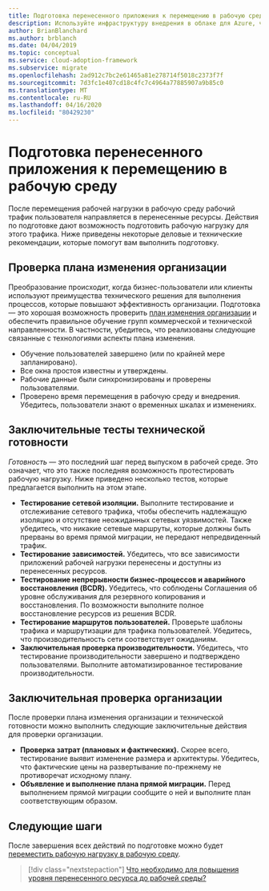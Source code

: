 ```yaml
---
title: Подготовка перенесенного приложения к перемещению в рабочую среду
description: Используйте инфраструктуру внедрения в облаке для Azure, чтобы понять, как подготовить перенесенное приложение для повышения уровня рабочей среды.
author: BrianBlanchard
ms.author: brblanch
ms.date: 04/04/2019
ms.topic: conceptual
ms.service: cloud-adoption-framework
ms.subservice: migrate
ms.openlocfilehash: 2ad912c7bc2e61465a81e278714f5018c2373f7f
ms.sourcegitcommit: 7d3fc1e407cd18c4fc7c4964a77885907a9b85c0
ms.translationtype: MT
ms.contentlocale: ru-RU
ms.lasthandoff: 04/16/2020
ms.locfileid: "80429230"
---
```

# <a name="prepare-a-migrated-application-for-production-promotion"></a>Подготовка перенесенного приложения к перемещению в рабочую среду

После перемещения рабочей нагрузки в рабочую среду рабочий трафик пользователя направляется в перенесенные ресурсы. Действия по подготовке дают возможность подготовить рабочую нагрузку для этого трафика. Ниже приведены некоторые деловые и технические рекомендации, которые помогут вам выполнить подготовку.

## <a name="validate-the-business-change-plan"></a>Проверка плана изменения организации

Преобразование происходит, когда бизнес-пользователи или клиенты используют преимущества технического решения для выполнения процессов, которые повышают эффективность организации. Подготовка — это хорошая возможность проверить [план изменения организации](./business-change-plan.md) и обеспечить правильное обучение групп коммерческой и технической направленности. В частности, убедитесь, что реализованы следующие связанные с технологиями аспекты плана изменения.

- Обучение пользователей завершено (или по крайней мере запланировано).
- Все окна простоя известны и утверждены.
- Рабочие данные были синхронизированы и проверены пользователями.
- Проверено время перемещения в рабочую среду и внедрения. Убедитесь, пользователи знают о временных шкалах и изменениях.

## <a name="final-technical-readiness-tests"></a>Заключительные тесты технической готовности

*Готовность* — это последний шаг перед выпуском в рабочей среде. Это означает, что это также последняя возможность протестировать рабочую нагрузку. Ниже приведено несколько тестов, которые предлагается выполнить на этом этапе.

- **Тестирование сетевой изоляции.** Выполните тестирование и отслеживание сетевого трафика, чтобы обеспечить надлежащую изоляцию и отсутствие неожиданных сетевых уязвимостей. Также убедитесь, что никакие сетевые маршруты, которые должны быть прерваны во время прямой миграции, не передают непредвиденный трафик.
- **Тестирование зависимостей.** Убедитесь, что все зависимости приложений рабочей нагрузки перенесены и доступны из перенесенных ресурсов.
- **Тестирование непрерывности бизнес-процессов и аварийного восстановления (BCDR).** Убедитесь, что соблюдены Соглашения об уровне обслуживания для резервного копирования и восстановления. По возможности выполните полное восстановление ресурсов из решения BCDR.
- **Тестирование маршрутов пользователей.** Проверьте шаблоны трафика и маршрутизации для трафика пользователей. Убедитесь, что производительность сети соответствует ожиданиям.
- **Заключительная проверка производительности.** Убедитесь, что тестирование производительности завершено и подтверждено пользователями. Выполните автоматизированное тестирование производительности.

## <a name="final-business-validation"></a>Заключительная проверка организации

После проверки плана изменения организации и технической готовности можно выполнить следующие заключительные действия для проверки организации.

- **Проверка затрат (плановых и фактических).** Скорее всего, тестирование выявит изменение размера и архитектуры. Убедитесь, что фактические цены на развертывание по-прежнему не противоречат исходному плану.
- **Объявление и выполнение плана прямой миграции.** Перед выполнением прямой миграции сообщите о ней и выполните план соответствующим образом.

## <a name="next-steps"></a>Следующие шаги

После завершения всех действий по подготовке можно будет [переместить рабочую нагрузку в рабочую среду](./promote.md).

> [!div class="nextstepaction"]
> [Что необходимо для повышения уровня перенесенного ресурса до рабочей среды?](./promote.md)
